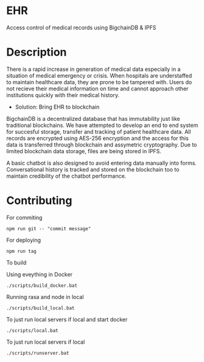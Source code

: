# EHR
Access control of medical records using BigchainDB & IPFS


# Description

There is a rapid increase in generation of medical data especially in a situation of medical emergency or crisis. When hospitals are understaffed to maintain healthcare data, they are prone to be tampered with. Users do not recieve their medical information on time and cannot approach other institutions quickly with their medical history.

* Solution: Bring EHR to blockchain

BigchainDB is a decentralized database that has immutability just like traditional blockchains. We have attempted to develop an end to end system for succesful storage, transfer and tracking of patient healthcare data. All records are encrypted using AES-256 encryption and the access for this data is transferred through blockchain and assymetric cryptography. Due to limited blockchain data storage, files are being stored in IPFS.

A basic chatbot is also designed to avoid entering data manually into forms. Conversational history is tracked and stored on the blockchain too to maintain credibility of the chatbot performance.

# Contributing
For commiting
```
npm run git -- "commit message"
```

For deploying
```
npm run tag
```

To build 

Using eveything in Docker 
```
./scripts/build_docker.bat
```

Running rasa and node in local 
```
./scripts/build_local.bat
```

To just run local servers if local and start docker
```
./scripts/local.bat
```

To just run local servers if local 
```
./scripts/runserver.bat
```












